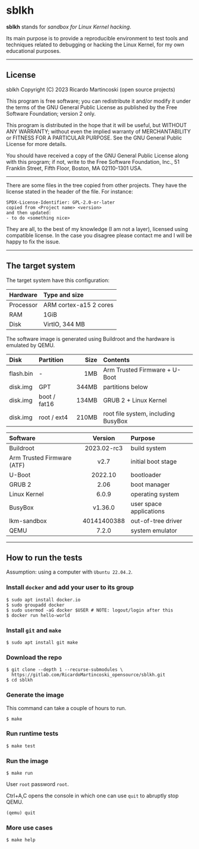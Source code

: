 # sblkh

**sblkh** stands for *sandbox for Linux Kernel hacking*.

Its main purpose is to provide a reproducible environment to test tools and
techniques related to debugging or hacking the Linux Kernel, for my own
educational purposes.

------

## License

sblkh
Copyright (C) 2023  Ricardo Martincoski (open source projects)

This program is free software; you can redistribute it and/or modify
it under the terms of the GNU General Public License as published by
the Free Software Foundation; version 2 only.

This program is distributed in the hope that it will be useful,
but WITHOUT ANY WARRANTY; without even the implied warranty of
MERCHANTABILITY or FITNESS FOR A PARTICULAR PURPOSE.  See the
GNU General Public License for more details.

You should have received a copy of the GNU General Public License along
with this program; if not, write to the Free Software Foundation, Inc.,
51 Franklin Street, Fifth Floor, Boston, MA 02110-1301 USA.

------

There are some files in the tree copied from other projects.
They have the license stated in the header of the file. For instance:
```
SPDX-License-Identifier: GPL-2.0-or-later
copied from <Project name> <version>
and then updated:
- to do <something nice>
```

They are all, to the best of my knowledge (I am not a layer), licensed using
compatible license.
In the case you disagree please contact me and I will be happy to fix the issue.

------

## The target system

The target system have this configuration:

| Hardware   | Type and size           |
|:-----------|:------------------------|
| Processor  | ARM cortex-a15 2 cores  |
| RAM        | 1GiB                    |
| Disk       | VirtIO, 344 MB          |

The software image is generated using Buildroot and the hardware is emulated by
QEMU.

| Disk         | Partition    | Size   | Contents                             |
|:-------------|:-------------|-------:|:-------------------------------------|
| flash.bin    | -            | 1MB    | Arm Trusted Firmware + U-Boot        |
| disk.img     | GPT          | 344MB  | partitions below                     |
| disk.img     | boot / fat16 | 134MB  | GRUB 2 + Linux Kernel                |
| disk.img     | root / ext4  | 210MB  | root file system, including BusyBox  |

| Software                    | Version      | Purpose                  |
|:----------------------------|:------------:|:-------------------------|
| Buildroot                   | 2023.02-rc3  | build system             |
| Arm Trusted Firmware (ATF)  | v2.7         | initial boot stage       |
| U-Boot                      | 2022.10      | bootloader               |
| GRUB 2                      | 2.06         | boot manager             |
| Linux Kernel                | 6.0.9        | operating system         |
| BusyBox                     | v1.36.0      | user space applications  |
| lkm-sandbox                 | 40141400388  | out-of-tree driver       |
| QEMU                        | 7.2.0        | system emulator          |

------

## How to run the tests

Assumption: using a computer with `Ubuntu 22.04.2`.

### Install `docker` and add your user to its group

```
$ sudo apt install docker.io
$ sudo groupadd docker
$ sudo usermod -aG docker $USER # NOTE: logout/login after this
$ docker run hello-world
```

### Install `git` and `make`

```
$ sudo apt install git make
```

### Download the repo

```
$ git clone --depth 1 --recurse-submodules \
  https://gitlab.com/RicardoMartincoski_opensource/sblkh.git
$ cd sblkh
```

### Generate the image

This command can take a couple of hours to run.

```
$ make
```

### Run runtime tests

```
$ make test
```

### Run the image

```
$ make run
```
User `root` password `root`.

Ctrl+A,C opens the console in which one can use `quit` to abruptly stop QEMU.
```
(qemu) quit
```

### More use cases

```
$ make help
```
